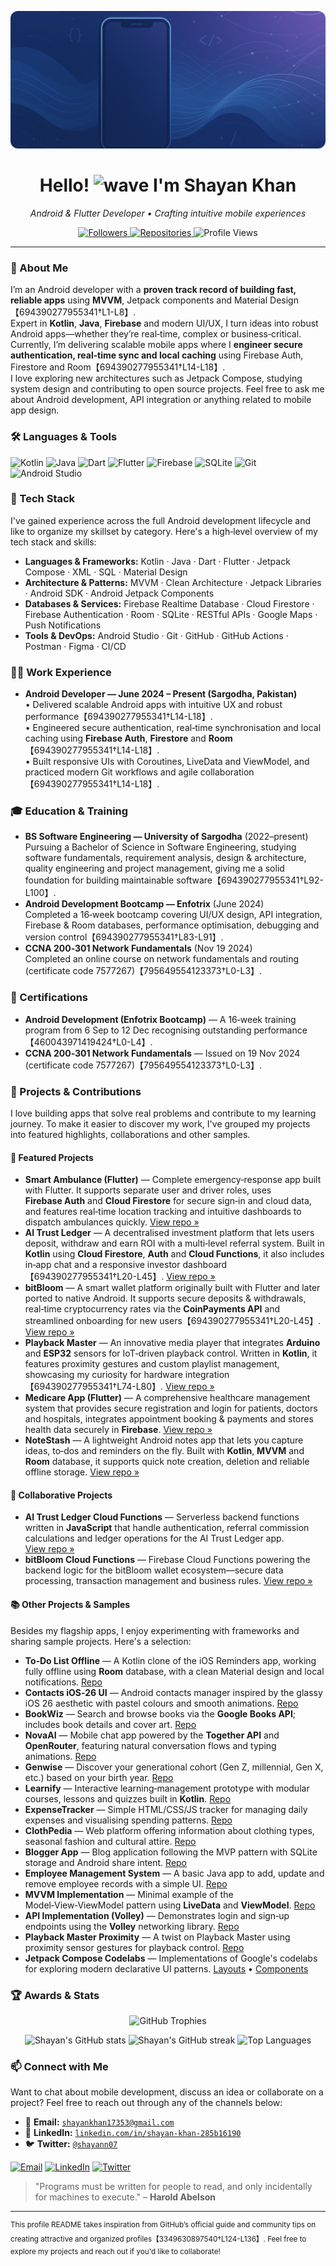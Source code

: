 <!--
  Shayan Khan's GitHub profile README
  -------------------------------------------------------------
  The design of this profile README follows best‑practice guidance on making
  your profile stand out: use a banner image, badges and icons for visual
  appeal, detail your skills succinctly, and showcase your projects and
  collaborations【3349630897540†L124-L136】. It’s organised into clearly
  labeled sections to make it easy to navigate and keep up to date【3349630897540†L124-L142】.
-->

<p align="center">
  <!-- Sleek banner: horizontal illustration blending mobile and network themes -->
  <!-- Reduced height for a cleaner look; update the file name when replacing the image on GitHub -->
  <img src="banner.png" alt="Modern mobile & network development banner"
       style="width:100%; max-height:220px; object-fit:cover; border-radius:12px; margin-top:8px;" />
</p>

<h1 align="center">Hello! <img src="https://media.giphy.com/media/hvRJCLFzcasrR4ia7z/giphy.gif" width="28" alt="wave"> I'm Shayan Khan</h1>

<p align="center"><em>Android &amp; Flutter Developer • Crafting intuitive mobile experiences</em></p>

<div align="center">
  <!-- Dynamic badges: follower count, repository count, profile views -->
  <a href="https://github.com/shayann07?tab=followers">
    <img src="https://img.shields.io/github/followers/shayann07?label=Followers&amp;style=for-the-badge&amp;color=blue" alt="Followers">
  </a>
  <a href="https://github.com/shayann07?tab=repositories">
    <!-- Updated repository count -->
    <img src="https://img.shields.io/badge/Repositories-28-blueviolet?style=for-the-badge" alt="Repositories">
  </a>
  <img src="https://komarev.com/ghpvc/?username=shayann07&amp;style=for-the-badge&amp;color=brightgreen" alt="Profile Views" />
</div>

---

### 🚀 About Me
I’m an Android developer with a **proven track record of building fast, reliable apps** using **MVVM**, Jetpack components and Material Design【694390277955341†L1-L8】.  
Expert in **Kotlin**, **Java**, **Firebase** and modern UI/UX, I turn ideas into robust Android apps—whether they’re real‑time, complex or business‑critical. Currently, I’m delivering scalable mobile apps where I **engineer secure authentication, real‑time sync and local caching** using Firebase Auth, Firestore and Room【694390277955341†L14-L18】.  
I love exploring new architectures such as Jetpack Compose, studying system design and contributing to open source projects. Feel free to ask me about Android development, API integration or anything related to mobile app design.

### 🛠️ Languages &amp; Tools

<p>
  <img src="https://img.shields.io/badge/Kotlin-%23A97BFF.svg?style=for-the-badge&amp;logo=kotlin&amp;logoColor=white" alt="Kotlin" />
  <img src="https://img.shields.io/badge/Java-%23ED8B00.svg?style=for-the-badge&amp;logo=openjdk&amp;logoColor=white" alt="Java" />
  <img src="https://img.shields.io/badge/Dart-%230175C2.svg?style=for-the-badge&amp;logo=dart&amp;logoColor=white" alt="Dart" />
  <img src="https://img.shields.io/badge/Flutter-%2302569B.svg?style=for-the-badge&amp;logo=flutter&amp;logoColor=white" alt="Flutter" />
  <img src="https://img.shields.io/badge/Firebase-FFCA28?style=for-the-badge&amp;logo=firebase&amp;logoColor=black" alt="Firebase" />
  <img src="https://img.shields.io/badge/SQLite-003B57?style=for-the-badge&amp;logo=sqlite&amp;logoColor=white" alt="SQLite" />
  <img src="https://img.shields.io/badge/Git-%23F05032.svg?style=for-the-badge&amp;logo=git&amp;logoColor=white" alt="Git" />
  <img src="https://img.shields.io/badge/Android%20Studio-3DDC84?style=for-the-badge&amp;logo=androidstudio&amp;logoColor=white" alt="Android Studio" />
</p>

### 💼 Tech&nbsp;Stack

I've gained experience across the full Android development lifecycle and like to organize my skillset by category. Here's a high‑level overview of my tech stack and skills:

- **Languages &amp; Frameworks:** Kotlin · Java · Dart · Flutter · Jetpack Compose · XML · SQL · Material Design
- **Architecture &amp; Patterns:** MVVM · Clean Architecture · Jetpack Libraries · Android SDK · Android Jetpack Components
- **Databases &amp; Services:** Firebase Realtime Database · Cloud Firestore · Firebase Authentication · Room · SQLite · RESTful APIs · Google Maps · Push Notifications
- **Tools &amp; DevOps:** Android Studio · Git · GitHub · GitHub Actions · Postman · Figma · CI/CD

### 🧑‍💻 Work Experience

- **Android Developer — June 2024 – Present (Sargodha, Pakistan)**  
  • Delivered scalable Android apps with intuitive UX and robust performance【694390277955341†L14-L18】.  
  • Engineered secure authentication, real‑time synchronisation and local caching using **Firebase Auth**, **Firestore** and **Room**【694390277955341†L14-L18】.  
  • Built responsive UIs with Coroutines, LiveData and ViewModel, and practiced modern Git workflows and agile collaboration【694390277955341†L14-L18】.

### 🎓 Education &amp; Training

- **BS Software Engineering — University of Sargodha** (2022–present)  
  Pursuing a Bachelor of Science in Software Engineering, studying software fundamentals, requirement analysis, design &amp; architecture, quality engineering and project management, giving me a solid foundation for building maintainable software【694390277955341†L92-L100】.  
- **Android Development Bootcamp — Enfotrix** (June 2024)  
  Completed a 16‑week bootcamp covering UI/UX design, API integration, Firebase &amp; Room databases, performance optimisation, debugging and version control【694390277955341†L83-L91】.  
- **CCNA 200‑301 Network Fundamentals** (Nov 19 2024)  
  Completed an online course on network fundamentals and routing (certificate code 7577267)【795649554123373†L0-L3】.

### 📜 Certifications

- **Android Development (Enfotrix Bootcamp)** — A 16‑week training program from 6 Sep to 12 Dec recognising outstanding performance【460043971419424†L0-L4】.
- **CCNA 200‑301 Network Fundamentals** — Issued on 19 Nov 2024 (certificate code 7577267)【795649554123373†L0-L3】.


### 🌟 Projects &amp; Contributions
I love building apps that solve real problems and contribute to my learning journey. To make it easier to discover my work, I've grouped my projects into featured highlights, collaborations and other samples.

#### 🌟 Featured Projects

- **Smart&nbsp;Ambulance (Flutter)** — Complete emergency‑response app built with Flutter. It supports separate user and driver roles, uses **Firebase Auth** and **Cloud Firestore** for secure sign‑in and cloud data, and features real‑time location tracking and intuitive dashboards to dispatch ambulances quickly. [View repo »](https://github.com/shayann07/smart-ambulance-flutter)
- **AI&nbsp;Trust Ledger** — A decentralised investment platform that lets users deposit, withdraw and earn ROI with a multi‑level referral system. Built in **Kotlin** using **Cloud Firestore**, **Auth** and **Cloud Functions**, it also includes in‑app chat and a responsive investor dashboard【694390277955341†L20-L45】. [View repo »](https://github.com/shayann07/Ai-Trust-Ledger)
- **bitBloom** — A smart wallet platform originally built with Flutter and later ported to native Android. It supports secure deposits & withdrawals, real‑time cryptocurrency rates via the **CoinPayments API** and streamlined onboarding for new users【694390277955341†L20-L45】. [View repo »](https://github.com/shayann07/bitbloom)
- **Playback Master** — An innovative media player that integrates **Arduino** and **ESP32** sensors for IoT‑driven playback control. Written in **Kotlin**, it features proximity gestures and custom playlist management, showcasing my curiosity for hardware integration【694390277955341†L74-L80】. [View repo »](https://github.com/shayann07/Playback-Master)
- **Medicare App (Flutter)** — A comprehensive healthcare management system that provides secure registration and login for patients, doctors and hospitals, integrates appointment booking & payments and stores health data securely in **Firebase**. [View repo »](https://github.com/shayann07/medicare_app_flutter)
- **NoteStash** — A lightweight Android notes app that lets you capture ideas, to‑dos and reminders on the fly. Built with **Kotlin**, **MVVM** and **Room** database, it supports quick note creation, deletion and reliable offline storage. [View repo »](https://github.com/shayann07/NoteStash)

#### 🤝 Collaborative Projects

- **AI Trust Ledger Cloud Functions** — Serverless backend functions written in **JavaScript** that handle authentication, referral commission calculations and ledger operations for the AI Trust Ledger app. [View repo »](https://github.com/shayann07/Ai-Trust-Ledger-Cloud-Functions)
- **bitBloom Cloud Functions** — Firebase Cloud Functions powering the backend logic for the bitBloom wallet ecosystem—secure data processing, transaction management and business rules. [View repo »](https://github.com/shayann07/bitBloom-Cloud-Functions)

#### 📚 Other Projects & Samples

Besides my flagship apps, I enjoy experimenting with frameworks and sharing sample projects. Here's a selection:

- **To‑Do List Offline** — A Kotlin clone of the iOS Reminders app, working fully offline using **Room** database, with a clean Material design and local notifications. [Repo](https://github.com/shayann07/to-do-list-offline)
- **Contacts iOS‑26 UI** — Android contacts manager inspired by the glassy iOS 26 aesthetic with pastel colours and smooth animations. [Repo](https://github.com/shayann07/Contacts-iOS-26-ui)
- **BookWiz** — Search and browse books via the **Google Books API**; includes book details and cover art. [Repo](https://github.com/shayann07/BookWiz)
- **NovaAI** — Mobile chat app powered by the **Together API** and **OpenRouter**, featuring natural conversation flows and typing animations. [Repo](https://github.com/shayann07/NovaAI)
- **Genwise** — Discover your generational cohort (Gen Z, millennial, Gen X, etc.) based on your birth year. [Repo](https://github.com/shayann07/Genwise)
- **Learnify** — Interactive learning‑management prototype with modular courses, lessons and quizzes built in **Kotlin**. [Repo](https://github.com/shayann07/Learnify)
- **ExpenseTracker** — Simple HTML/CSS/JS tracker for managing daily expenses and visualising spending patterns. [Repo](https://github.com/shayann07/ExpenseTracker)
- **ClothPedia** — Web platform offering information about clothing types, seasonal fashion and cultural attire. [Repo](https://github.com/shayann07/ClothPedia)
- **Blogger App** — Blog application following the MVP pattern with SQLite storage and Android share intent. [Repo](https://github.com/shayann07/Blogger)
- **Employee Management System** — A basic Java app to add, update and remove employee records with a simple UI. [Repo](https://github.com/shayann07/Employee-Management-System)
- **MVVM Implementation** — Minimal example of the Model‑View‑ViewModel pattern using **LiveData** and **ViewModel**. [Repo](https://github.com/shayann07/MVVM-implementation)
- **API Implementation (Volley)** — Demonstrates login and sign‑up endpoints using the **Volley** networking library. [Repo](https://github.com/shayann07/Api-implementation-volley)
- **Playback Master Proximity** — A twist on Playback Master using proximity sensor gestures for playback control. [Repo](https://github.com/shayann07/Playback-Master-Proximity)
- **Jetpack Compose Codelabs** — Implementations of Google's codelabs for exploring modern declarative UI patterns. [Layouts](https://github.com/shayann07/Compose-BasicLayoutsCodelab) • [Components](https://github.com/shayann07/Compose-BasicCodeLab)

### 🏆 Awards &amp; Stats

<p align="center">
  <!-- Trophy board for fun motivation -->
  <img src="https://github-profile-trophy.vercel.app/?username=shayann07&amp;row=1&amp;column=6&amp;no-frame=true&amp;theme=darkhub" alt="GitHub Trophies" />
</p>

<p align="center">
  <img src="https://github-readme-stats.vercel.app/api?username=shayann07&amp;show_icons=true&amp;theme=tokyonight&amp;include_all_commits=true" alt="Shayan's GitHub stats"/>
  <img src="https://streak-stats.demolab.com/?user=shayann07&amp;theme=tokyonight" alt="Shayan's GitHub streak"/>
  <img src="https://github-readme-stats.vercel.app/api/top-langs/?username=shayann07&amp;layout=compact&amp;theme=tokyonight&amp;langs_count=8" alt="Top Languages"/>
</p>

### 📫 Connect with Me

Want to chat about mobile development, discuss an idea or collaborate on a project? Feel free to reach out through any of the channels below:

- 📧 **Email:** [`shayankhan17353@gmail.com`](mailto:shayankhan17353@gmail.com)
- 💼 **LinkedIn:** [`linkedin.com/in/shayan-khan-285b16190`](https://www.linkedin.com/in/shayan-khan-285b16190)
- 🐦 **Twitter:** [`@shayann07`](https://twitter.com/shayann07)

<p>
  <a href="mailto:shayankhan17353@gmail.com"><img src="https://img.shields.io/badge/Gmail-EA4335?style=for-the-badge&amp;logo=gmail&amp;logoColor=white" alt="Email" /></a>
  <a href="https://www.linkedin.com/in/shayan-khan-285b16190" target="blank"><img src="https://img.shields.io/badge/LinkedIn-0A66C2?style=for-the-badge&amp;logo=linkedin&amp;logoColor=white" alt="LinkedIn" /></a>
  <a href="https://twitter.com/shayann07" target="blank"><img src="https://img.shields.io/badge/Twitter-1DA1F2?style=for-the-badge&amp;logo=twitter&amp;logoColor=white" alt="Twitter" /></a>
</p>

> "Programs must be written for people to read, and only incidentally for machines to execute." – **Harold&nbsp;Abelson**

---

<sup>This profile README takes inspiration from GitHub’s official guide and community tips on creating attractive and organized profiles【3349630897540†L124-L136】. Feel free to explore my projects and reach out if you'd like to collaborate!</sup>
